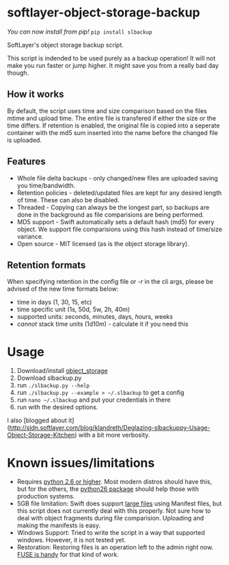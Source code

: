 softlayer-object-storage-backup
===============================

*You can now install from pip!*  `pip install slbackup`

SoftLayer's object storage backup script.

This script is indended to be used purely as a backup operation!
It will not make you run faster or jump higher.  It might save you from a really
bad day though.


How it works
-------------

By default, the script uses time and size comparison based on the files mtime and upload time. The
entire file is transfered if either the size or the time differs.  If retention is enabled, the original file
is copied into a seperate container with the md5 sum inserted into the name before the changed file is uploaded.


Features
--------

* Whole file delta backups - only changed/new files are uploaded saving you time/bandwidth.
* Retention policies - deleted/updated files are kept for any desired length of time.  These can also be disabled.
* Threaded - Copying can always be the longest part, so backups are done in the background as 
file comparisions are being performed.
* MD5 support - Swift automatically sets a default hash (md5) for every object.  We support file
comparisions using this hash instead of time/size variance.
* Open source - MIT licensed (as is the object storage library).


Retention formats
-----------------

When specifying retention in the config file or _-r_ in the cli args, please be
advised of the new time formats below:

* time in days (1, 30, 15, etc)
* time specific unit (1s, 50d, 5w, 2h, 40m)
 * supported units: *s*econds, *m*inutes, *d*ays, *h*ours, *w*eeks
 * *cannot* stack time units (1d10m) - calculate it if you need this


Usage
=====

1. Download/install [object_storage](https://github.com/softlayer/softlayer-object-storage-python)
2. Download slbackup.py
3. run ```./slbackup.py --help```
4. run ```./slbackup.py --example > ~/.slbackup``` to get a config
5. run ```nano ~/.slbackup``` and put your credentials in there
6. run with the desired options.

I also [blogged about it] (http://sldn.softlayer.com/blog/klandreth/Deglazing-slbackuppy-Usage-Object-Storage-Kitchen)
with a bit more verbosity.

Known issues/limitations
========================

* Requires [python 2.6 or higher](https://github.com/softlayer/softlayer-object-storage-backup/issues/5).  Most modern distros should have this, but for the others, the 
[python26 package](http://dl.fedoraproject.org/pub/epel/5/x86_64/repoview/python26.html) should help those 
with production systems.
* 5GB file limitation: Swift does support [large files](http://swift.openstack.org/overview_large_objects.html) 
using Manifest files, but this script does not currently deal with this properly.  Not sure how to deal with
object fragments during file comparision.  Uploading and making the manifests is easy.
* Windows Support:  Tried to write the script in a way that supported windows.  However, it is not tested yet.
* Restoration: Restoring files is an operation left to the admin right now. 
[FUSE is handy](https://github.com/redbo/cloudfuse) for that kind of work.


